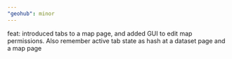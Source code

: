 ```yaml
---
"geohub": minor
---
```


feat: introduced tabs to a map page, and added GUI to edit map permissions. Also remember active tab state as hash at a dataset page and a map page
